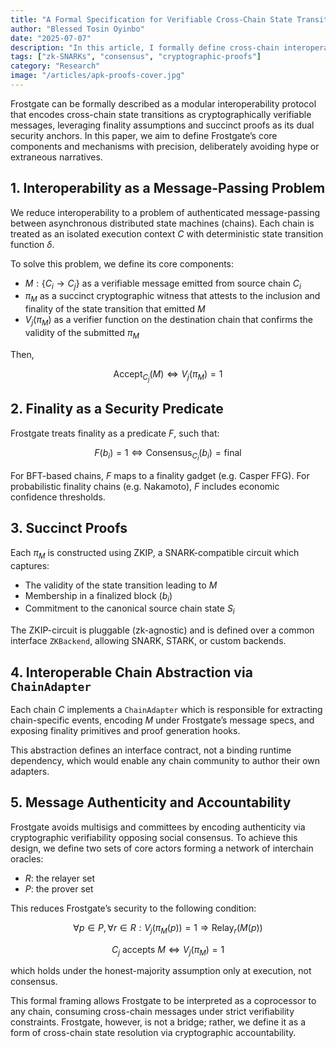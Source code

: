 ```yaml
---
title: "A Formal Specification for Verifiable Cross-Chain State Transitions"
author: "Blessed Tosin Oyinbo"
date: "2025-07-07"
description: "In this article, I formally define cross-chain interoperability as a problem of verifiable state transitions between distributed state machines, grounded in finality and succinct proofs."
tags: ["zk-SNARKs", "consensus", "cryptographic-proofs"]
category: "Research"
image: "/articles/apk-proofs-cover.jpg"
---
```


Frostgate can be formally described as a modular interoperability protocol that encodes cross-chain state transitions as cryptographically verifiable messages, leveraging finality assumptions and succinct proofs as its dual security anchors. In this paper, we aim to define Frostgate’s core components and mechanisms with precision, deliberately avoiding hype or extraneous narratives.

## 1. Interoperability as a Message-Passing Problem

We reduce interoperability to a problem of authenticated message-passing between asynchronous distributed state machines (chains). Each chain is treated as an isolated execution context $C$ with deterministic state transition function $\delta$.

To solve this problem, we define its core components:

* $M : \{C_i \rightarrow C_j\}$ as a verifiable message emitted from source chain $C_i$
* $\pi_M$ as a succinct cryptographic witness that attests to the inclusion and finality of the state transition that emitted $M$
* $V_j(\pi_M)$ as a verifier function on the destination chain that confirms the validity of the submitted $\pi_M$

Then,

$$
\text{Accept}_{C_j}(M) \Leftrightarrow V_j(\pi_M) = 1
$$

## 2. Finality as a Security Predicate

Frostgate treats finality as a predicate $F$, such that:

$$
F(b_i) = 1 \Leftrightarrow \text{Consensus}_{C_i}(b_i) = \text{final}
$$

For BFT-based chains, $F$ maps to a finality gadget (e.g. Casper FFG). For probabilistic finality chains (e.g. Nakamoto), $F$ includes economic confidence thresholds.

## 3. Succinct Proofs

Each $\pi_M$ is constructed using ZKIP, a SNARK-compatible circuit which captures:

* The validity of the state transition leading to $M$
* Membership in a finalized block $(b_i)$
* Commitment to the canonical source chain state $S_i$

The ZKIP-circuit is pluggable (zk-agnostic) and is defined over a common interface `ZKBackend`, allowing SNARK, STARK, or custom backends.

## 4. Interoperable Chain Abstraction via `ChainAdapter`

Each chain $C$ implements a `ChainAdapter` which is responsible for extracting chain-specific events, encoding $M$ under Frostgate’s message specs, and exposing finality primitives and proof generation hooks.

This abstraction defines an interface contract, not a binding runtime dependency, which would enable any chain community to author their own adapters.

## 5. Message Authenticity and Accountability

Frostgate avoids multisigs and committees by encoding authenticity via cryptographic verifiability opposing social consensus. To achieve this design, we define two sets of core actors forming a network of interchain oracles:

* $R$: the relayer set
* $P$: the prover set

This reduces Frostgate’s security to the following condition:

$$
\forall p \in P, \forall r \in R : V_j(\pi_M(p)) = 1 \Rightarrow \text{Relay}_r(M(p))
$$

$$
C_j \text{ accepts } M \Leftrightarrow V_j(\pi_M) = 1
$$

which holds under the honest-majority assumption only at execution, not consensus.

This formal framing allows Frostgate to be interpreted as a coprocessor to any chain, consuming cross-chain messages under strict verifiability constraints. Frostgate, however, is not a bridge; rather, we define it as a form of cross-chain state resolution via cryptographic accountability.
